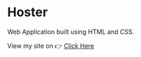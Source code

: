 # Hoster

Web Application built using HTML and CSS.

View my site on 👉 [Click Here](https://gokuljdev.github.io/Hoster/)

